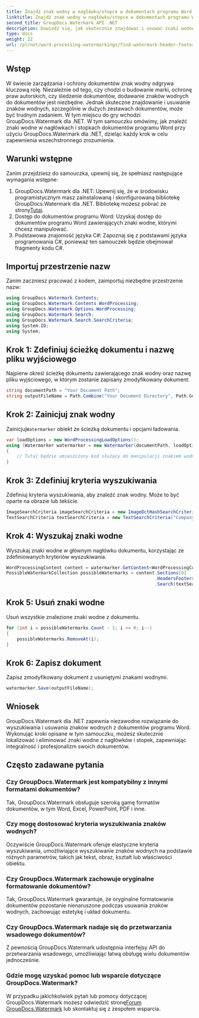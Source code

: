 ```yaml
---
title: Znajdź znak wodny w nagłówku/stopce w dokumentach programu Word
linktitle: Znajdź znak wodny w nagłówku/stopce w dokumentach programu Word
second_title: GroupDocs.Watermark API .NET
description: Dowiedz się, jak skutecznie znajdować i usuwać znaki wodne z dokumentów programu Word za pomocą programu GroupDocs dla platformy .NET, zapewniając integralność i profesjonalizm dokumentów.
type: docs
weight: 22
url: /pl/net/word-processing-watermarkings/find-watermark-header-footer-word-docs/
---
```

## Wstęp
W świecie zarządzania i ochrony dokumentów znak wodny odgrywa kluczową rolę. Niezależnie od tego, czy chodzi o budowanie marki, ochronę praw autorskich, czy śledzenie dokumentów, dodawanie znaków wodnych do dokumentów jest niezbędne. Jednak skuteczne znajdowanie i usuwanie znaków wodnych, szczególnie w dużych zestawach dokumentów, może być trudnym zadaniem. W tym miejscu do gry wchodzi GroupDocs.Watermark dla .NET. W tym samouczku omówimy, jak znaleźć znaki wodne w nagłówkach i stopkach dokumentów programu Word przy użyciu GroupDocs.Watermark dla .NET, dzieląc każdy krok w celu zapewnienia wszechstronnego zrozumienia.
## Warunki wstępne
Zanim przejdziesz do samouczka, upewnij się, że spełniasz następujące wymagania wstępne:
1. GroupDocs.Watermark dla .NET: Upewnij się, że w środowisku programistycznym masz zainstalowaną i skonfigurowaną bibliotekę GroupDocs.Watermark dla .NET. Bibliotekę możesz pobrać ze strony[Tutaj](https://releases.groupdocs.com/Watermark/net/).
2. Dostęp do dokumentów programu Word: Uzyskaj dostęp do dokumentów programu Word zawierających znaki wodne, którymi chcesz manipulować.
3. Podstawowa znajomość języka C#: Zapoznaj się z podstawami języka programowania C#, ponieważ ten samouczek będzie obejmował fragmenty kodu C#.
## Importuj przestrzenie nazw
Zanim zaczniesz pracować z kodem, zaimportuj niezbędne przestrzenie nazw:
```csharp
using GroupDocs.Watermark.Contents;
using GroupDocs.Watermark.Contents.WordProcessing;
using GroupDocs.Watermark.Options.WordProcessing;
using GroupDocs.Watermark.Search;
using GroupDocs.Watermark.Search.SearchCriteria;
using System.IO;
using System;
```
## Krok 1: Zdefiniuj ścieżkę dokumentu i nazwę pliku wyjściowego
Najpierw określ ścieżkę dokumentu zawierającego znak wodny oraz nazwę pliku wyjściowego, w którym zostanie zapisany zmodyfikowany dokument.
```csharp
string documentPath = "Your Document Path";
string outputFileName = Path.Combine("Your Document Directory", Path.GetFileName(documentPath));
```
## Krok 2: Zainicjuj znak wodny
 Zainicjuj`Watermarker` obiekt ze ścieżką dokumentu i opcjami ładowania.
```csharp
var loadOptions = new WordProcessingLoadOptions();
using (Watermarker watermarker = new Watermarker(documentPath, loadOptions))
{
    // Tutaj będzie umieszczony kod służący do manipulacji znakiem wodnym
}
```
## Krok 3: Zdefiniuj kryteria wyszukiwania
Zdefiniuj kryteria wyszukiwania, aby znaleźć znak wodny. Może to być oparte na obrazie lub tekście.
```csharp
ImageSearchCriteria imageSearchCriteria = new ImageDctHashSearchCriteria(Constants.LogoPng);
TextSearchCriteria textSearchCriteria = new TextSearchCriteria("Company Name");
```
## Krok 4: Wyszukaj znaki wodne
Wyszukaj znaki wodne w głównym nagłówku dokumentu, korzystając ze zdefiniowanych kryteriów wyszukiwania.
```csharp
WordProcessingContent content = watermarker.GetContent<WordProcessingContent>();
PossibleWatermarkCollection possibleWatermarks = content.Sections[0]
                                                        .HeadersFooters[OfficeHeaderFooterType.HeaderPrimary]
                                                        .Search(textSearchCriteria.Or(imageSearchCriteria));
```
## Krok 5: Usuń znaki wodne
Usuń wszystkie znalezione znaki wodne z dokumentu.
```csharp
for (int i = possibleWatermarks.Count - 1; i >= 0; i--)
{
    possibleWatermarks.RemoveAt(i);
}
```
## Krok 6: Zapisz dokument
Zapisz zmodyfikowany dokument z usuniętymi znakami wodnymi.
```csharp
watermarker.Save(outputFileName);
```

## Wniosek
GroupDocs.Watermark dla .NET zapewnia niezawodne rozwiązanie do wyszukiwania i usuwania znaków wodnych z dokumentów programu Word. Wykonując kroki opisane w tym samouczku, możesz skutecznie lokalizować i eliminować znaki wodne z nagłówków i stopek, zapewniając integralność i profesjonalizm swoich dokumentów.
## Często zadawane pytania
### Czy GroupDocs.Watermark jest kompatybilny z innymi formatami dokumentów?
Tak, GroupDocs.Watermark obsługuje szeroką gamę formatów dokumentów, w tym Word, Excel, PowerPoint, PDF i inne.
### Czy mogę dostosować kryteria wyszukiwania znaków wodnych?
Oczywiście GroupDocs.Watermark oferuje elastyczne kryteria wyszukiwania, umożliwiające wyszukiwanie znaków wodnych na podstawie różnych parametrów, takich jak tekst, obraz, kształt lub właściwości obiektu.
### Czy GroupDocs.Watermark zachowuje oryginalne formatowanie dokumentów?
Tak, GroupDocs.Watermark gwarantuje, że oryginalne formatowanie dokumentów pozostanie nienaruszone podczas usuwania znaków wodnych, zachowując estetykę i układ dokumentu.
### Czy GroupDocs.Watermark nadaje się do przetwarzania wsadowego dokumentów?
Z pewnością GroupDocs.Watermark udostępnia interfejsy API do przetwarzania wsadowego, umożliwiając łatwą obsługę wielu dokumentów jednocześnie.
### Gdzie mogę uzyskać pomoc lub wsparcie dotyczące GroupDocs.Watermark?
 W przypadku jakichkolwiek pytań lub pomocy dotyczącej GroupDocs.Watermark możesz odwiedzić stronę[Forum GroupDocs.Watermark](https://forum.groupdocs.com/c/watermark/19) lub skontaktuj się z zespołem wsparcia.